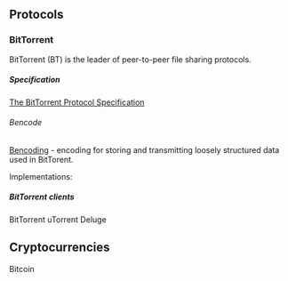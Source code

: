 ## Protocols

### BitTorrent
BitTorrent (BT) is the leader of peer-to-peer file sharing protocols.

##### Specification
[The BitTorrent Protocol Specification](https://www.bittorrent.org/beps/bep_0003.html)

###### Bencode
[Bencoding](https://www.bittorrent.org/beps/bep_0003.html#bencoding) - encoding for storing and transmitting loosely structured data used in BitTorent.

Implementations:


##### BitTorrent clients
BitTorrent
uTorrent
Deluge


## Cryptocurrencies
Bitcoin

